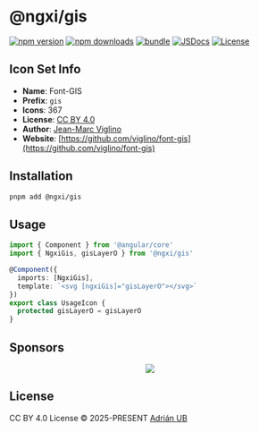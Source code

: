 # @ngxi/gis

[![npm version][npm-version-src]][npm-version-href]
[![npm downloads][npm-downloads-src]][npm-downloads-href]
[![bundle][bundle-src]][bundle-href]
[![JSDocs][jsdocs-src]][jsdocs-href]
[![License][license-src]][license-href]

## Icon Set Info

- **Name**: Font-GIS
- **Prefix**: `gis`
- **Icons**: 367
- **License**: [CC BY 4.0](https://github.com/Viglino/font-gis/blob/main/LICENSE-CC-BY.md)
- **Author**: [Jean-Marc Viglino](https://github.com/viglino/font-gis)
- **Website**: [https://github.com/viglino/font-gis](https://github.com/viglino/font-gis)

## Installation

```sh
pnpm add @ngxi/gis
```

## Usage

```ts
import { Component } from '@angular/core'
import { NgxiGis, gisLayerO } from '@ngxi/gis'

@Component({
  imports: [NgxiGis],
  template: `<svg [ngxiGis]="gisLayerO"></svg>`
})
export class UsageIcon {
  protected gisLayerO = gisLayerO
}
```

## Sponsors

<p align="center">
  <a href="https://cdn.jsdelivr.net/gh/adrian-ub/static/sponsors.svg">
    <img src='https://cdn.jsdelivr.net/gh/adrian-ub/static/sponsors.svg'/>
  </a>
</p>

## License

CC BY 4.0 License © 2025-PRESENT [Adrián UB](https://github.com/adrian-ub)

<!-- Badges -->

[npm-version-src]: https://img.shields.io/npm/v/@ngxi/gis?style=flat&colorA=080f12&colorB=1fa669
[npm-version-href]: https://npmjs.com/package/@ngxi/gis
[npm-downloads-src]: https://img.shields.io/npm/dm/@ngxi/gis?style=flat&colorA=080f12&colorB=1fa669
[npm-downloads-href]: https://npmjs.com/package/@ngxi/gis
[bundle-src]: https://img.shields.io/bundlephobia/minzip/@ngxi/gis?style=flat&colorA=080f12&colorB=1fa669&label=minzip
[bundle-href]: https://bundlephobia.com/result?p=@ngxi/gis
[license-src]: https://img.shields.io/npm/l/@ngxi/gis?style=flat&colorA=080f12&colorB=1fa669
[license-href]: https://github.com/adrian-ub/ngxi/blob/main/LICENSE
[jsdocs-src]: https://img.shields.io/badge/jsdocs-reference-080f12?style=flat&colorA=080f12&colorB=1fa669
[jsdocs-href]: https://www.jsdocs.io/package/@ngxi/gis
